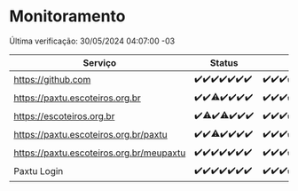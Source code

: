 # Monitoramento

Última verificação: 30/05/2024 04:07:00 -03

|Serviço|Status|Últimas 24h|
|---|---|---|
|https://github.com|<span title="2024-05-23: OK=24">✔️</span><span title="2024-05-24: OK=24">✔️</span><span title="2024-05-25: OK=24">✔️</span><span title="2024-05-26: OK=24">✔️</span><span title="2024-05-27: OK=24">✔️</span><span title="2024-05-28: OK=24">✔️</span><span title="2024-05-29: OK=7">✔️</span>|<span title="29/05/2024 04:07:00 -03 : 200">✔️</span><span title="29/05/2024 05:10:00 -03 : 200">✔️</span><span title="29/05/2024 06:07:00 -03 : 200">✔️</span><span title="29/05/2024 07:07:00 -03 : 200">✔️</span><span title="29/05/2024 08:06:00 -03 : 200">✔️</span><span title="29/05/2024 09:12:00 -03 : 200">✔️</span><span title="29/05/2024 10:08:00 -03 : 200">✔️</span><span title="29/05/2024 11:06:00 -03 : 200">✔️</span><span title="29/05/2024 12:07:00 -03 : 200">✔️</span><span title="29/05/2024 13:08:00 -03 : 200">✔️</span><span title="29/05/2024 14:06:00 -03 : 200">✔️</span><span title="29/05/2024 15:08:00 -03 : 200">✔️</span><span title="29/05/2024 16:03:00 -03 : 200">✔️</span><span title="29/05/2024 17:07:00 -03 : 200">✔️</span><span title="29/05/2024 18:05:00 -03 : 200">✔️</span><span title="29/05/2024 19:06:00 -03 : 200">✔️</span><span title="29/05/2024 20:07:00 -03 : 200">✔️</span><span title="29/05/2024 21:32:00 -03 : 200">✔️</span><span title="29/05/2024 22:52:00 -03 : 200">✔️</span><span title="29/05/2024 23:24:00 -03 : 200">✔️</span><span title="30/05/2024 00:07:00 -03 : 200">✔️</span><span title="30/05/2024 01:09:00 -03 : 200">✔️</span><span title="30/05/2024 02:06:00 -03 : 200">✔️</span><span title="30/05/2024 03:09:00 -03 : 200">✔️</span><span title="30/05/2024 04:07:00 -03 : 200">✔️</span>|
|https://paxtu.escoteiros.org.br|<span title="2024-05-23: OK=24">✔️</span><span title="2024-05-24: OK=24">✔️</span><span title="2024-05-25: OK=23, Falhas=1">⚠️</span><span title="2024-05-26: OK=24">✔️</span><span title="2024-05-27: OK=24">✔️</span><span title="2024-05-28: OK=24">✔️</span><span title="2024-05-29: OK=7">✔️</span>|<span title="29/05/2024 04:07:00 -03 : 200">✔️</span><span title="29/05/2024 05:10:00 -03 : 200">✔️</span><span title="29/05/2024 06:07:00 -03 : 200">✔️</span><span title="29/05/2024 07:07:00 -03 : 200">✔️</span><span title="29/05/2024 08:06:00 -03 : 200">✔️</span><span title="29/05/2024 09:12:00 -03 : 200">✔️</span><span title="29/05/2024 10:08:00 -03 : 200">✔️</span><span title="29/05/2024 11:06:00 -03 : 200">✔️</span><span title="29/05/2024 12:07:00 -03 : 200">✔️</span><span title="29/05/2024 13:08:00 -03 : 200">✔️</span><span title="29/05/2024 14:06:00 -03 : 200">✔️</span><span title="29/05/2024 15:08:00 -03 : 200">✔️</span><span title="29/05/2024 16:03:00 -03 : 200">✔️</span><span title="29/05/2024 17:07:00 -03 : 200">✔️</span><span title="29/05/2024 18:05:00 -03 : 200">✔️</span><span title="29/05/2024 19:06:00 -03 : 200">✔️</span><span title="29/05/2024 20:07:00 -03 : 200">✔️</span><span title="29/05/2024 21:32:00 -03 : 200">✔️</span><span title="29/05/2024 22:52:00 -03 : 0">❌</span><span title="29/05/2024 23:24:00 -03 : 200">✔️</span><span title="30/05/2024 00:07:00 -03 : 0">❌</span><span title="30/05/2024 01:09:00 -03 : 200">✔️</span><span title="30/05/2024 02:06:00 -03 : 200">✔️</span><span title="30/05/2024 03:09:00 -03 : 200">✔️</span><span title="30/05/2024 04:07:00 -03 : 200">✔️</span>|
|https://escoteiros.org.br|<span title="2024-05-23: OK=24">✔️</span><span title="2024-05-24: OK=23, Falhas=1">⚠️</span><span title="2024-05-25: OK=24">✔️</span><span title="2024-05-26: OK=23, Falhas=1">⚠️</span><span title="2024-05-27: OK=24">✔️</span><span title="2024-05-28: OK=24">✔️</span><span title="2024-05-29: OK=7">✔️</span>|<span title="29/05/2024 04:07:00 -03 : 200">✔️</span><span title="29/05/2024 05:10:00 -03 : 200">✔️</span><span title="29/05/2024 06:07:00 -03 : 200">✔️</span><span title="29/05/2024 07:07:00 -03 : 200">✔️</span><span title="29/05/2024 08:06:00 -03 : 200">✔️</span><span title="29/05/2024 09:12:00 -03 : 200">✔️</span><span title="29/05/2024 10:08:00 -03 : 200">✔️</span><span title="29/05/2024 11:06:00 -03 : 200">✔️</span><span title="29/05/2024 12:07:00 -03 : 200">✔️</span><span title="29/05/2024 13:08:00 -03 : 200">✔️</span><span title="29/05/2024 14:06:00 -03 : 200">✔️</span><span title="29/05/2024 15:08:00 -03 : 200">✔️</span><span title="29/05/2024 16:03:00 -03 : 200">✔️</span><span title="29/05/2024 17:07:00 -03 : 200">✔️</span><span title="29/05/2024 18:05:00 -03 : 200">✔️</span><span title="29/05/2024 19:06:00 -03 : 200">✔️</span><span title="29/05/2024 20:07:00 -03 : 200">✔️</span><span title="29/05/2024 21:32:00 -03 : 200">✔️</span><span title="29/05/2024 22:52:00 -03 : 200">✔️</span><span title="29/05/2024 23:24:00 -03 : 200">✔️</span><span title="30/05/2024 00:07:00 -03 : 200">✔️</span><span title="30/05/2024 01:09:00 -03 : 200">✔️</span><span title="30/05/2024 02:06:00 -03 : 200">✔️</span><span title="30/05/2024 03:09:00 -03 : 200">✔️</span><span title="30/05/2024 04:07:00 -03 : 200">✔️</span>|
|https://paxtu.escoteiros.org.br/paxtu|<span title="2024-05-23: OK=24">✔️</span><span title="2024-05-24: OK=24">✔️</span><span title="2024-05-25: OK=23, Falhas=1">⚠️</span><span title="2024-05-26: OK=24">✔️</span><span title="2024-05-27: OK=24">✔️</span><span title="2024-05-28: OK=24">✔️</span><span title="2024-05-29: OK=7">✔️</span>|<span title="29/05/2024 04:07:00 -03 : 200">✔️</span><span title="29/05/2024 05:10:00 -03 : 200">✔️</span><span title="29/05/2024 06:07:00 -03 : 200">✔️</span><span title="29/05/2024 07:08:00 -03 : 200">✔️</span><span title="29/05/2024 08:06:00 -03 : 200">✔️</span><span title="29/05/2024 09:12:00 -03 : 200">✔️</span><span title="29/05/2024 10:08:00 -03 : 200">✔️</span><span title="29/05/2024 11:06:00 -03 : 200">✔️</span><span title="29/05/2024 12:07:00 -03 : 200">✔️</span><span title="29/05/2024 13:08:00 -03 : 200">✔️</span><span title="29/05/2024 14:06:00 -03 : 200">✔️</span><span title="29/05/2024 15:08:00 -03 : 200">✔️</span><span title="29/05/2024 16:03:00 -03 : 200">✔️</span><span title="29/05/2024 17:07:00 -03 : 200">✔️</span><span title="29/05/2024 18:05:00 -03 : 200">✔️</span><span title="29/05/2024 19:06:00 -03 : 200">✔️</span><span title="29/05/2024 20:07:00 -03 : 200">✔️</span><span title="29/05/2024 21:32:00 -03 : 200">✔️</span><span title="29/05/2024 22:52:00 -03 : 0">❌</span><span title="29/05/2024 23:24:00 -03 : 200">✔️</span><span title="30/05/2024 00:07:00 -03 : 0">❌</span><span title="30/05/2024 01:09:00 -03 : 200">✔️</span><span title="30/05/2024 02:06:00 -03 : 200">✔️</span><span title="30/05/2024 03:10:00 -03 : 200">✔️</span><span title="30/05/2024 04:07:00 -03 : 200">✔️</span>|
|https://paxtu.escoteiros.org.br/meupaxtu|<span title="2024-05-23: OK=24">✔️</span><span title="2024-05-24: OK=24">✔️</span><span title="2024-05-25: OK=24">✔️</span><span title="2024-05-26: OK=24">✔️</span><span title="2024-05-27: OK=24">✔️</span><span title="2024-05-28: OK=24">✔️</span><span title="2024-05-29: OK=7">✔️</span>|<span title="29/05/2024 04:07:00 -03 : 200">✔️</span><span title="29/05/2024 05:10:00 -03 : 200">✔️</span><span title="29/05/2024 06:07:00 -03 : 200">✔️</span><span title="29/05/2024 07:08:00 -03 : 200">✔️</span><span title="29/05/2024 08:06:00 -03 : 200">✔️</span><span title="29/05/2024 09:12:00 -03 : 200">✔️</span><span title="29/05/2024 10:08:00 -03 : 200">✔️</span><span title="29/05/2024 11:06:00 -03 : 200">✔️</span><span title="29/05/2024 12:07:00 -03 : 200">✔️</span><span title="29/05/2024 13:08:00 -03 : 200">✔️</span><span title="29/05/2024 14:06:00 -03 : 200">✔️</span><span title="29/05/2024 15:08:00 -03 : 200">✔️</span><span title="29/05/2024 16:03:00 -03 : 200">✔️</span><span title="29/05/2024 17:07:00 -03 : 200">✔️</span><span title="29/05/2024 18:05:00 -03 : 200">✔️</span><span title="29/05/2024 19:06:00 -03 : 200">✔️</span><span title="29/05/2024 20:07:00 -03 : 200">✔️</span><span title="29/05/2024 21:32:00 -03 : 200">✔️</span><span title="29/05/2024 22:52:00 -03 : 0">❌</span><span title="29/05/2024 23:24:00 -03 : 200">✔️</span><span title="30/05/2024 00:07:00 -03 : 0">❌</span><span title="30/05/2024 01:09:00 -03 : 200">✔️</span><span title="30/05/2024 02:06:00 -03 : 200">✔️</span><span title="30/05/2024 03:10:00 -03 : 200">✔️</span><span title="30/05/2024 04:07:00 -03 : 200">✔️</span>|
|Paxtu Login|<span title="2024-05-23: OK=24">✔️</span><span title="2024-05-24: OK=24">✔️</span><span title="2024-05-25: OK=24">✔️</span><span title="2024-05-26: OK=24">✔️</span><span title="2024-05-27: OK=24">✔️</span><span title="2024-05-28: OK=24">✔️</span><span title="2024-05-29: OK=7">✔️</span>|<span title="29/05/2024 04:07:00 -03 : 200">✔️</span><span title="29/05/2024 05:10:00 -03 : 200">✔️</span><span title="29/05/2024 06:07:00 -03 : 200">✔️</span><span title="29/05/2024 07:08:00 -03 : 200">✔️</span><span title="29/05/2024 08:06:00 -03 : 200">✔️</span><span title="29/05/2024 09:12:00 -03 : 200">✔️</span><span title="29/05/2024 10:08:00 -03 : 200">✔️</span><span title="29/05/2024 11:06:00 -03 : 200">✔️</span><span title="29/05/2024 12:07:00 -03 : 200">✔️</span><span title="29/05/2024 13:08:00 -03 : 200">✔️</span><span title="29/05/2024 14:06:00 -03 : 200">✔️</span><span title="29/05/2024 15:08:00 -03 : 200">✔️</span><span title="29/05/2024 16:03:00 -03 : 200">✔️</span><span title="29/05/2024 17:07:00 -03 : 200">✔️</span><span title="29/05/2024 18:05:00 -03 : 200">✔️</span><span title="29/05/2024 19:06:00 -03 : 200">✔️</span><span title="29/05/2024 20:07:00 -03 : 200">✔️</span><span title="29/05/2024 21:32:00 -03 : 200">✔️</span><span title="29/05/2024 22:52:00 -03 : 504">❌</span><span title="29/05/2024 23:24:00 -03 : 200">✔️</span><span title="30/05/2024 00:07:00 -03 : 504">❌</span><span title="30/05/2024 01:09:00 -03 : 200">✔️</span><span title="30/05/2024 02:06:00 -03 : 200">✔️</span><span title="30/05/2024 03:10:00 -03 : 200">✔️</span><span title="30/05/2024 04:07:00 -03 : 200">✔️</span>|
